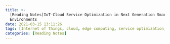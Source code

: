 ```yaml
---
title: >-
  [Reading Notes]IoT-Cloud Service Optimization in Next Generation Smart
  Environments
date: 2021-03-15 13:11:26
tags: [Internet of Things, cloud, edge computing, service optimization, energy efficiency, smart cities]
categories: [Reading Notes]
---
```


<object data="/Reading-Notes-IoT-Cloud-Service-Optimization-in-Next-Generation-Smart-Environments/IoT-Cloud_Service_Optimization_in_Next_Generation_Smart_Environments.pdf" type="application/pdf" width="100%" height="100%">